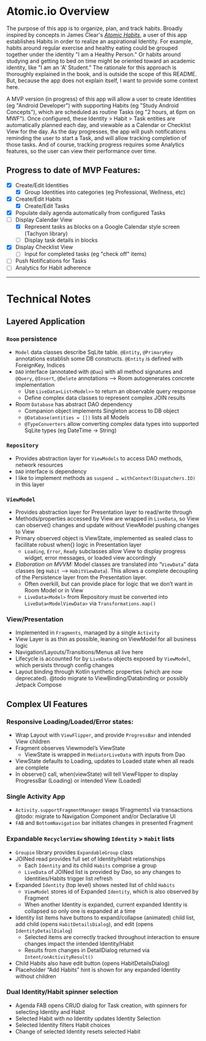 # Atomic.io Overview

The purpose of this app is to organize, plan, and track habits. Broadly inspired by concepts in  James Clear's [*Atomic Habits*](https://jamesclear.com/atomic-habits),
a user of this app establishes Habits in order to realize an aspirational Identity. For example, habits around regular exercise
and healthy eating could be grouped together under the identity "I am a Healthy Person." Or habits around studying and getting to bed 
on time might be oriented toward an academic identity, like "I am an 'A' Student." The rationale for this approach is 
thoroughly explained in the book, and is outside the scope of this README. But, because the app does not explain itself, I want
to provide some context here.

A MVP version (in progress) of this app will allow a user to create Identities (eg "Android Developer") with supporting 
Habits (eg "Study Android Concepts"), which are scheduled as routine Tasks (eg "2 hours, at 6pm on MWF"). Once configured, these
Identity > Habit > Task entities are automatically planned each day, and viewable as a Calendar or Checklist View for the day. 
As the day progresses, the app will push notifications reminding the user to start a Task, and will allow tracking completion
of those tasks. And of course, tracking progress requires some Analytics features, so the user can view their performance
over time. 

## Progress to date of MVP Features:
- [x] Create/Edit Identities
  - [x] Group Identities into categories (eg Professional, Wellness, etc)
- [x] Create/Edit Habits
    - [x] Create/Edit Tasks
- [x] Populate daily agenda automatically from configured Tasks
- [ ] Display Calendar View
    - [x] Represent tasks as blocks on a Google Calendar style screen (Tachyon library)
    - [ ] Display task details in blocks
- [x] Display Checklist View
    - [ ] Input for completed tasks (eg "check off" items)
- [ ] Push Notifications for Tasks
- [ ] Analytics for Habit adherence

---
# Technical Notes

## Layered Application

### `Room` persistence
  * `Model` data classes describe SqLite table. `@Entity`, `@PrimaryKey` annotations establish some DB constructs. `@Entity` is defined with ForeignKey, Indices
  * `DAO` interface (annotated with `@Dao`) with all method signatures and `@Query`, `@Insert`, `@Delete` annotations --> Room autogenerates concrete implementation
    * Use `LiveData<List<Model>>` to return an observable query response
    * Define complex data classes to represent complex JOIN results 
  * Room `Database` has abstract DAO dependency
    * Companion object implements Singleton access to DB object 
    * `@Database(entities = [])` lists all Models
    * `@TypeConverters` allow converting complex data types into supported SqLite types (eg DateTime -> String)

### `Repository`
  * Provides abstraction layer for `ViewModels` to access DAO methods, network resources
  * `DAO` interface is dependency
  * I like to implement methods as `suspend … withContext(Dispatchers.IO)` in this layer 

### `ViewModel`  
  * Provides abstraction layer for Presentation layer to read/write through
  * Methods/properties accessed by View are wrapped in `LiveData`, so View can observe() changes and update without ViewModel pushing changes to View
  * Primary observed object is ViewState, implemented as sealed class to facilitate robust when{} logic in Presentation layer
      * `Loading`, `Error`, `Ready` subclasses allow View to display progress widget, error messages, or loaded view accordingly
  * *Elaboration on MVVM:* Model classes are translated into “`ViewData`” data classes (eg `Habit` --> `HabitViewData`). This allows a complete decoupling of the Persistence layer from the Presentation layer.
      * Often overkill, but can provide place for logic that we don’t want in Room Model or in View 
      * `LiveData<Model>` from Repository must be converted into `LiveData<ModelViewData>` via `Transformations.map()`

### View/Presentation 
  * Implemented in `Fragments`, managed by a single `Activity` 
  * View Layer is as thin as possible, leaning on ViewModel for all business logic
  * Navigation/Layouts/Transitions/Menus all live here
  * Lifecycle is accounted for by `LiveData` objects exposed by `ViewModel`, which persists through config changes
  * Layout binding through Kotlin synthetic properties (which are now deprecated). @todo migrate to ViewBinding/Databinding or possibly Jetpack Compose

## Complex UI Features

### Responsive Loading/Loaded/Error states:
 - Wrap Layout with `ViewFlipper`, and provide `ProgressBar` and intended View children
 - Fragment observes Viewmodel’s ViewState
   - ViewState is wrapped in `MediatorLiveData` with inputs from Dao
 - ViewState defaults to Loading, updates to Loaded state when all reads are complete
 - In observe() call, when(viewState) will tell ViewFlipper to display ProgressBar (Loading) or intended View (Loaded)

### Single Activity App
 - `Activity.supportFragmentManager` swaps 1Fragments1 via transactions @todo: migrate to Navigation Component and/or Declarative UI
 - `FAB` and `BottomNavigation` bar initiates changes in presented Fragment

### Expandable `RecyclerView` showing `Identity` > `Habit` lists
 - `Groupie` library provides `ExpandableGroup` class
 - JOINed read provides full set of Identity/Habit relationships
   - Each `Identity` and its child `Habits` comprise a group 
   - `LiveData` of JOINed list is provided by Dao, so any changes to Identities/Habits trigger list refresh
 - Expanded `Identity` (top level) shows nested list of child `Habits`
   - `ViewModel` stores id of Expanded `Identity`, which is also observed by Fragment
   - When another Identity is expanded, current expanded Identity is collapsed so only one is expanded at a time
 - Identity list items have buttons to expand/collapse (animated) child list, add child (opens `HabitDetailsDialog`), and edit (opens `IdentityDetailDialog`)
   - Selected items are correctly tracked throughout interaction to ensure changes impact the intended Identity/Habit
   - Results from changes in DetailDialog returned via `Intent/onActivityResult()`
 - Child Habits also have edit button (opens HabitDetailsDialog)
 - Placeholder “Add Habits” hint is shown for any expanded Identity without children

### Dual Identity/Habit spinner selection
 - Agenda FAB opens CRUD dialog for Task creation, with spinners for selecting Identity and Habit
 - Selected Habit with no Identity updates Identity Selection
 - Selected Identity filters Habit choices
 - Change of selected Identity resets selected Habit